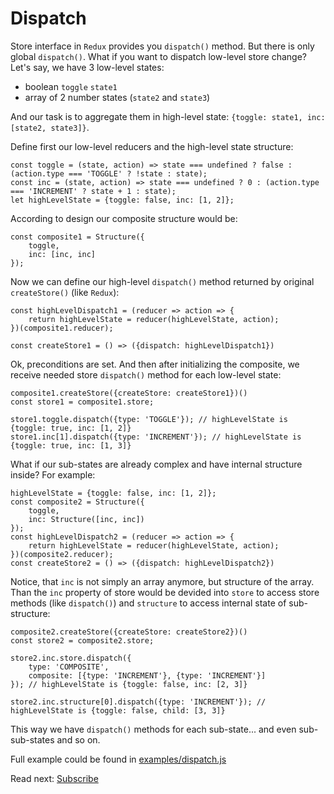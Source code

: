 # Dispatch

Store interface in `Redux` provides you `dispatch()` method.
But there is only global `dispatch()`. What if you want to dispatch low-level store change?
Let's say, we have 3 low-level states:
- boolean `toggle` `state1`
- array of 2 number states (`state2` and `state3`)

And our task is to aggregate them in high-level state: `{toggle: state1, inc: [state2, state3]}`.

Define first our low-level reducers and the high-level state structure:
```
const toggle = (state, action) => state === undefined ? false : (action.type === 'TOGGLE' ? !state : state);
const inc = (state, action) => state === undefined ? 0 : (action.type === 'INCREMENT' ? state + 1 : state);
let highLevelState = {toggle: false, inc: [1, 2]};
```

According to design our composite structure would be:
```
const composite1 = Structure({
    toggle,
    inc: [inc, inc]
});
```

Now we can define our high-level `dispatch()` method returned by original `createStore()` (like `Redux`):
```
const highLevelDispatch1 = (reducer => action => {
    return highLevelState = reducer(highLevelState, action);
})(composite1.reducer);

const createStore1 = () => ({dispatch: highLevelDispatch1})
```

Ok, preconditions are set. And then after initializing the composite, we receive needed store `dispatch()` method for each low-level state:
```
composite1.createStore({createStore: createStore1})()
const store1 = composite1.store;

store1.toggle.dispatch({type: 'TOGGLE'}); // highLevelState is {toggle: true, inc: [1, 2]}
store1.inc[1].dispatch({type: 'INCREMENT'}); // highLevelState is {toggle: true, inc: [1, 3]}
```

What if our sub-states are already complex and have internal structure inside? For example:
```
highLevelState = {toggle: false, inc: [1, 2]};
const composite2 = Structure({
    toggle,
    inc: Structure([inc, inc])
});
const highLevelDispatch2 = (reducer => action => {
    return highLevelState = reducer(highLevelState, action);
})(composite2.reducer);
const createStore2 = () => ({dispatch: highLevelDispatch2})
```
Notice, that `inc` is not simply an array anymore, but structure of the array.
Than the `inc` property of store would be devided into `store` to access store methods (like `dispatch()`) and `structure` to access internal state of sub-structure:
```
composite2.createStore({createStore: createStore2})()
const store2 = composite2.store;

store2.inc.store.dispatch({
    type: 'COMPOSITE',
    composite: [{type: 'INCREMENT'}, {type: 'INCREMENT'}]
}); // highLevelState is {toggle: false, inc: [2, 3]}

store2.inc.structure[0].dispatch({type: 'INCREMENT'}); // highLevelState is {toggle: false, child: [3, 3]}
```
This way we have `dispatch()` methods for each sub-state... and even sub-sub-states and so on.

Full example could be found in [examples/dispatch.js](../examples/dispatch.js)

Read next: [Subscribe](subscribe.md)
